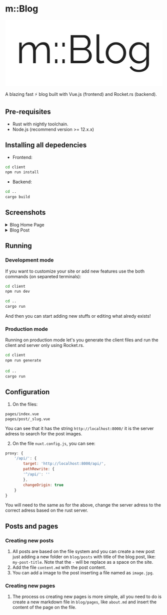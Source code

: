 # m::Blog

![logo.png](logo.png)

A blazing fast ⚡ blog built with Vue.js (frontend) and Rocket.rs (backend).

## Pre-requisites
- Rust with nightly toolchain.
- Node.js (recommend version >= 12.x.x)

## Installing all depedencies
- Frontend:
```sh
cd client
npm run install
```

- Backend:
```sh
cd ..
cargo build
```

## Screenshots
<details>
<summary>Blog Home Page</summary>
<img src="sc1.png" />
</details>
<details>
<summary>Blog Post</summary>
<img src="sc2.png" />
</details>

## Running

### Development mode
If you want to customize your site or add new features use the both commands (on separeted terminals):
```sh
cd client
npm run dev
```
```sh
cd ..
cargo run
```
And then you can start adding new stuffs or editing what alredy exists!

### Production mode
Running on production mode let's you generate the client files and run the client and server only using Rocket.rs.
```sh
cd client
npm run generate

cd ..
cargo run
```

## Configuration
1. On the files:
```
pages/index.vue
pages/post/_slug.vue
```

You can see that it has the string `http://localhost:8000/` it is the server adress to search for the post images.

2. On the file `nuxt.config.js`, you can see:
```javascript
proxy: {
    '/api/': {
        target: 'http://localhost:8000/api/',
        pathRewrite: {
        '^/api/': ''
        },
        changeOrigin: true
    }
}
```
You will need to the same as for the above, change the server adress to the correct adress based on the rust server.

## Posts and pages
### Creating new posts
1. All posts are based on the file system and you can create a new post just adding a new folder on `blog/posts` with title of the blog post, like: `my-post-title`. Note that the `-` will be replace as a space on the site.
2. Add the file `content.md` with the post content.
3. You can add a image to the post inserting a file named as `image.jpg`.


### Creating new pages
1. The process os creating new pages is more simple, all you need to do is create a new markdown file in `blog/pages`, like `about.md` and insert the content of the page on the file.